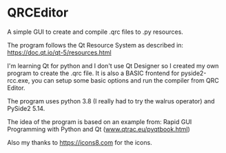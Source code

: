 # QRCEditor

A simple GUI to create and compile .qrc files to .py resources.

The program follows the Qt Resource System as described in:
https://doc.qt.io/qt-5/resources.html

I'm learning Qt for python and I don't use Qt Designer so I created
my own program to create the .qrc file. It is also a BASIC frontend
for pyside2-rcc.exe, you can setup some basic options and run the
compiler from QRC Editor.

The program uses python 3.8 (I really had to try the walrus operator)
and PySide2 5.14.

The idea of the program is based on an example from:
Rapid GUI Programming with Python and Qt (www.qtrac.eu/pyqtbook.html)

Also my thanks to https://icons8.com for the icons.
